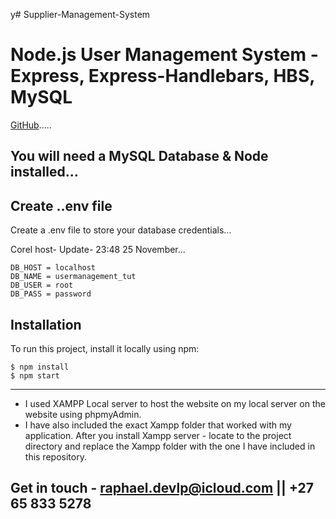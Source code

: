 y﻿# Supplier-Management-System
# Node.js User Management System - Express, Express-Handlebars, HBS, MySQL





[GitHub](https://github.com/Raphael-devlpr).....










##  You will need a MySQL Database & Node installed...






## Create ..env file
Create a .env file to store your database credentials...



 Corel host- Update- 23:48 25 November...
```
DB_HOST = localhost
DB_NAME = usermanagement_tut
DB_USER = root
DB_PASS = password
```

## Installation
To run this project, install it locally using npm:

```
$ npm install
$ npm start
```
---------------------------------------------------------------------------------------
* I used XAMPP Local server to host the website on my local server on the website using phpmyAdmin. 
* I have also included the exact Xampp folder that worked with my application. After you install Xampp server - locate to the project directory and replace the Xampp folder with the one I have included in this repository. 

## Get in touch - raphael.devlp@icloud.com || +27 65 833 5278


